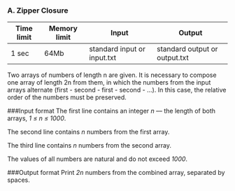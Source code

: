 ### A. Zipper Closure

| Time limit | Memory limit | Input                       | Output                        |
|------------|--------------|-----------------------------|-------------------------------|
| 1 sec      | 64Mb         | standard input or input.txt | standard output or output.txt |

Two arrays of numbers of length n are given. It is necessary to compose one array of length 2n from them, in which the numbers from the input arrays alternate (first - second - first - second - ...). In this case, the relative order of the numbers must be preserved.

###Input format
The first line contains an integer *n* –– the length of both arrays, *1 ≤ n ≤ 1000*.

The second line contains *n* numbers from the first array.

The third line contains *n* numbers from the second array.

The values of all numbers are natural and do not exceed *1000*.

###Output format
Print *2n* numbers from the combined array, separated by spaces.
